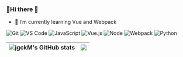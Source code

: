 
### 🧡Hi there 👋

- 🌱 I’m currently learning Vue and Webpack


![Git](https://img.shields.io/badge/-Git-%23F05032?style=for-the-badge&logo=git&logoColor=%23ffffff)
![VS Code](https://img.shields.io/badge/-VSCode-%23007ACC?style=for-the-badge&logo=visual-studio-code)
![JavaScript](https://img.shields.io/badge/-JavaScript-%23F7DF1C?style=for-the-badge&logo=javascript&logoColor=000000&labelColor=%23F7DF1C&color=%23FFCE5A)
![Vue.js](https://img.shields.io/badge/-Vue.js-%232c3e50?style=for-the-badge&logo=Vue.js)
![Node](https://img.shields.io/badge/-NodeJS-%23F05032?style=for-the-badge&logo=Node.js&logoColor=%23ffffff)
![Webpack](https://img.shields.io/badge/-Webpack-%232C3A42?style=for-the-badge&logo=webpack)
![Python](https://img.shields.io/badge/-Python-%8bc57f50?style=for-the-badge&logo=Python)

| ![jgckM's GitHub stats](https://github-readme-stats.vercel.app/api?username=jgckM&show_icons=true&theme=default&hide_border=true) | ![](https://github-readme-stats.vercel.app/api/top-langs/?username=jgckM&layout=compact&theme=default&hide_border=true) |
| ------------- | ------------- |
